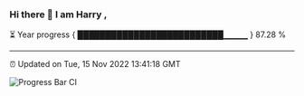 ### Hi there 👋 I am Harry , 

⏳ Year progress { ██████████████████████████▁▁▁▁ } 87.28 %

---

⏰ Updated on Tue, 15 Nov 2022 13:41:18 GMT

![Progress Bar CI](https://github.com/duykhang68/duykhang68/workflows/Progress%20Bar%20CI/badge.svg)
